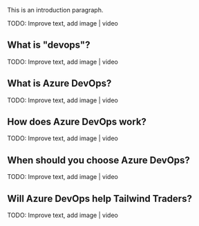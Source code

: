 This is an introduction paragraph.

<div style="background='yellow'">TODO: Improve text, add image | video</div>

## What is "devops"?

<div style="background='yellow'">TODO: Improve text, add image | video</div>

## What is Azure DevOps?

<div style="background='yellow'">TODO: Improve text, add image | video</div>

## How does Azure DevOps work?

<div style="background='yellow'">TODO: Improve text, add image | video</div>

## When should you choose Azure DevOps?

<div style="background='yellow'">TODO: Improve text, add image | video</div>

## Will Azure DevOps help Tailwind Traders?

<div style="background='yellow'">TODO: Improve text, add image | video</div>